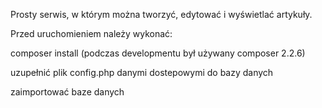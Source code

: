 Prosty serwis, w którym można tworzyć, edytować i wyświetlać artykuły.

Przed uruchomieniem należy wykonać:

composer install (podczas developmentu był używany composer 2.2.6)

uzupełnić plik config.php danymi dostepowymi do bazy danych

zaimportować baze danych

